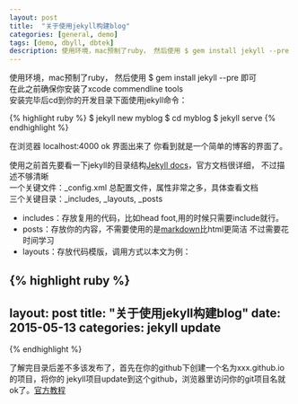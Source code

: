 ```yaml
---
layout: post
title:  "关于使用jekyll构建blog"
categories: [general, demo]
tags: [demo, dbyll, dbtek]
description: 使用环境，mac预制了ruby， 然后使用 $ gem install jekyll --pre 即可 
---
```


使用环境，mac预制了ruby， 然后使用 $ gem install jekyll --pre 即可  
在此之前确保你安装了xcode commendline tools  
安装完毕后cd到你的开发目录下面使用jekyll命令：

{% highlight ruby %}
$ jekyll new myblog
$ cd myblog
$ jekyll serve
{% endhighlight %}

在浏览器 localhost:4000 ok 界面出来了 你看到就是一个简单的博客的界面了。

使用之前首先要看一下jekyll的目录结构[Jekyll docs][jekyll-docs]，官方文档很详细，
不过描述不够清晰    
一个关键文件：_config.xml 总配置文件，属性非常之多，具体查看文档   
三个关键目录：_includes, _layouts, _posts

- includes：存放复用的代码，比如head foot,用的时候只需要include就行。
- posts：存放你的内容，不需要使用的是[markdown][markdown]比html更简洁 不过需要花时间学习
- layouts：存放代码模版，调用方式以本文为例：

{% highlight ruby %}
---
layout: post
title:  "关于使用jekyll构建blog"
date:   2015-05-13
categories: jekyll update
---

<!-- 你的文本内容 -->
{% endhighlight %}

了解完目录后差不多该发布了，首先在你的github下创建一个名为xxx.github.io的项目，将你的
jekyll项目update到这个github，浏览器里访问你的git项目名就ok了。[官方教程][官方教程]

[jekyll-docs]: http://jekyllrb.com/docs/home
[官方教程]: https://pages.github.com/
[markdown]: http://wowubuntu.com/markdown/